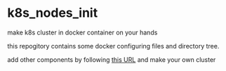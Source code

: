 # k8s_nodes_init
make k8s cluster in docker container on your hands

this repogitory contains some docker configuring files and directory tree.

add other components by following [this URL](https://qiita.com/DaichiSasak1/items/6d23ebd1a82aeed23923) and make your own cluster
